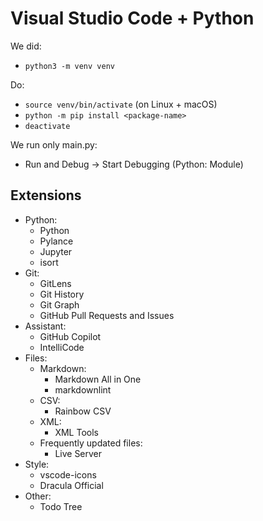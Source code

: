 # Visual Studio Code + Python

We did:

- `python3 -m venv venv`

Do:

- `source venv/bin/activate` (on Linux + macOS)
- `python -m pip install <package-name>`
- `deactivate`

We run only main.py:

- Run and Debug -> Start Debugging (Python: Module)

## Extensions

- Python:
  - Python
  - Pylance
  - Jupyter
  - isort
- Git:
  - GitLens
  - Git History
  - Git Graph
  - GitHub Pull Requests and Issues
- Assistant:
  - GitHub Copilot
  - IntelliCode
- Files:
  - Markdown:
    - Markdown All in One
    - markdownlint
  - CSV:
    - Rainbow CSV
  - XML:
    - XML Tools
  - Frequently updated files:
    - Live Server
- Style:
  - vscode-icons
  - Dracula Official
- Other:
  - Todo Tree

